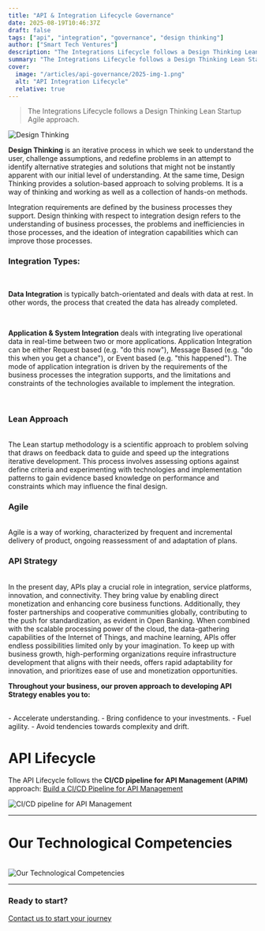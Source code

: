```yaml
---
title: "API & Integration Lifecycle Governance"
date: 2025-08-19T10:46:37Z
draft: false
tags: ["api", "integration", "governance", "design thinking"]
author: ["Smart Tech Ventures"]
description: "The Integrations Lifecycle follows a Design Thinking Lean Startup Agile approach."
summary: "The Integrations Lifecycle follows a Design Thinking Lean Startup Agile approach."
cover:
  image: "/articles/api-governance/2025-img-1.png"
  alt: "API Integration Lifecycle"
  relative: true
---
```


> The Integrations Lifecycle follows a Design Thinking Lean Startup Agile approach.

<img alt="Design Thinking" src="https://blog.smarttechventures.au/articles/api-governance/2025-img-1.png" />

**Design Thinking** is an iterative process in which we seek to understand the user, challenge assumptions, and redefine problems in an attempt to identify alternative strategies and solutions that might not be instantly apparent with our initial level of understanding. At the same time, Design Thinking provides a solution-based approach to solving problems. It is a way of thinking and working as well as a collection of hands-on methods.

Integration requirements are defined by the business processes they support. Design thinking with respect to integration design refers to the understanding of business processes, the problems and inefficiencies in those processes, and the ideation of integration capabilities which can improve those processes.
<br />

### Integration Types:

<br />

**Data Integration** is typically batch-orientated and deals with data at rest. In other words, the process that created the data has already completed.

<br />

**Application & System Integration** deals with integrating live operational data in real-time between two or more applications. Application Integration can be either Request based (e.g. "do this now"), Message Based (e.g. "do this when you get a chance"), or Event based (e.g. "this happened"). The mode of application integration is driven by the requirements of the business processes the integration supports, and the limitations and constraints of the technologies available to implement the integration.

<br />

### Lean Approach

<br />
The Lean startup methodology is a scientific approach to problem solving that draws on feedback data to guide and speed up the integrations iterative development. This process involves assessing options against define criteria and experimenting with technologies and implementation patterns to gain evidence based knowledge on performance and constraints which may influence the final design.
<br />

### Agile

<br />
Agile is a way of working, characterized by frequent and incremental delivery of product, ongoing reassessment of and adaptation of plans.
<br />

### API Strategy

<br />
In the present day, APIs play a crucial role in integration, service platforms, innovation, and connectivity. They bring value by enabling direct monetization and enhancing core business functions. Additionally, they foster partnerships and cooperative communities globally, contributing to the push for standardization, as evident in Open Banking. When combined with the scalable processing power of the cloud, the data-gathering capabilities of the Internet of Things, and machine learning, APIs offer endless possibilities limited only by your imagination. To keep up with business growth, high-performing organizations require infrastructure development that aligns with their needs, offers rapid adaptability for innovation, and prioritizes ease of use and monetization opportunities.
<br />

**Throughout your business, our proven approach to developing API Strategy enables you to:**

<br />
- Accelerate understanding.
- Bring confidence to your investments.
- Fuel agility.
- Avoid tendencies towards complexity and drift.

# API Lifecycle

The API Lifecycle follows the **CI/CD pipeline for API Management (APIM)** approach:
[Build a CI/CD Pipeline for API Management](https://azure.microsoft.com/en-au/blog/build-a-ci-cd-pipeline-for-api-management/)

<img alt="CI/CD pipeline for API Management" src="https://github.com/user-attachments/assets/0306c750-7996-4e51-b668-a06ec98cf429" />

<br/>
<hr />

# Our Technological Competencies

<br />
<img alt="Our Technological Competencies" src="https://github.com/Axurcio/axurcio.github.io/assets/662868/03944ecd-1619-4ea9-b4ac-c023020d9b77" />
<br />
<hr />

### Ready to start?

[Contact us to start your journey](https://smarttechventures.au/contact/)
